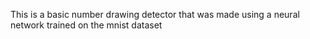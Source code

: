 This is a basic number drawing detector that was made using a neural network trained on the mnist dataset

